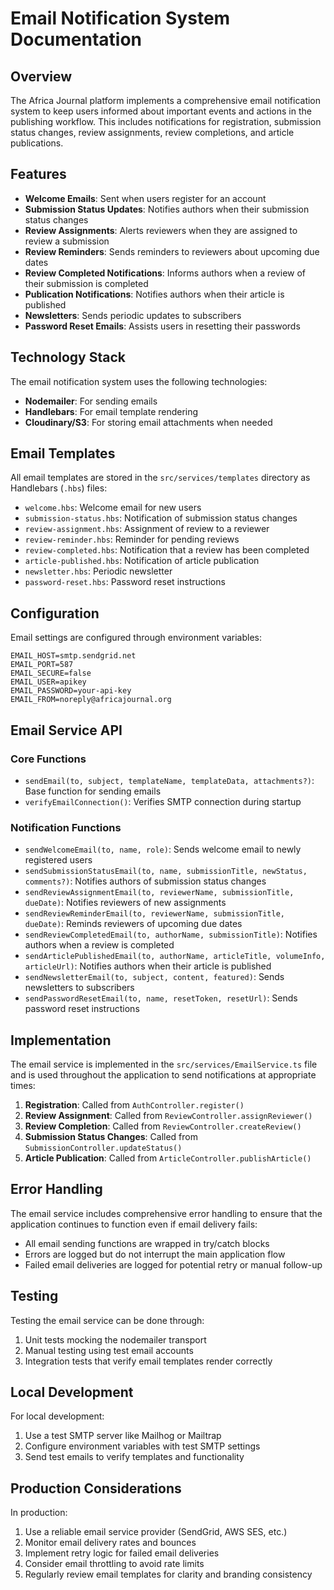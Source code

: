 # Email Notification System Documentation

## Overview

The Africa Journal platform implements a comprehensive email notification system to keep users informed about important events and actions in the publishing workflow. This includes notifications for registration, submission status changes, review assignments, review completions, and article publications.

## Features

- **Welcome Emails**: Sent when users register for an account
- **Submission Status Updates**: Notifies authors when their submission status changes
- **Review Assignments**: Alerts reviewers when they are assigned to review a submission
- **Review Reminders**: Sends reminders to reviewers about upcoming due dates
- **Review Completed Notifications**: Informs authors when a review of their submission is completed
- **Publication Notifications**: Notifies authors when their article is published
- **Newsletters**: Sends periodic updates to subscribers
- **Password Reset Emails**: Assists users in resetting their passwords

## Technology Stack

The email notification system uses the following technologies:

- **Nodemailer**: For sending emails
- **Handlebars**: For email template rendering
- **Cloudinary/S3**: For storing email attachments when needed

## Email Templates

All email templates are stored in the `src/services/templates` directory as Handlebars (`.hbs`) files:

- `welcome.hbs`: Welcome email for new users
- `submission-status.hbs`: Notification of submission status changes
- `review-assignment.hbs`: Assignment of review to a reviewer
- `review-reminder.hbs`: Reminder for pending reviews
- `review-completed.hbs`: Notification that a review has been completed
- `article-published.hbs`: Notification of article publication
- `newsletter.hbs`: Periodic newsletter
- `password-reset.hbs`: Password reset instructions

## Configuration

Email settings are configured through environment variables:

```env
EMAIL_HOST=smtp.sendgrid.net
EMAIL_PORT=587
EMAIL_SECURE=false
EMAIL_USER=apikey
EMAIL_PASSWORD=your-api-key
EMAIL_FROM=noreply@africajournal.org
```

## Email Service API

### Core Functions

- `sendEmail(to, subject, templateName, templateData, attachments?)`: Base function for sending emails
- `verifyEmailConnection()`: Verifies SMTP connection during startup

### Notification Functions

- `sendWelcomeEmail(to, name, role)`: Sends welcome email to newly registered users
- `sendSubmissionStatusEmail(to, name, submissionTitle, newStatus, comments?)`: Notifies authors of submission status changes
- `sendReviewAssignmentEmail(to, reviewerName, submissionTitle, dueDate)`: Notifies reviewers of new assignments
- `sendReviewReminderEmail(to, reviewerName, submissionTitle, dueDate)`: Reminds reviewers of upcoming due dates
- `sendReviewCompletedEmail(to, authorName, submissionTitle)`: Notifies authors when a review is completed
- `sendArticlePublishedEmail(to, authorName, articleTitle, volumeInfo, articleUrl)`: Notifies authors when their article is published
- `sendNewsletterEmail(to, subject, content, featured)`: Sends newsletters to subscribers
- `sendPasswordResetEmail(to, name, resetToken, resetUrl)`: Sends password reset instructions

## Implementation

The email service is implemented in the `src/services/EmailService.ts` file and is used throughout the application to send notifications at appropriate times:

1. **Registration**: Called from `AuthController.register()`
2. **Review Assignment**: Called from `ReviewController.assignReviewer()`
3. **Review Completion**: Called from `ReviewController.createReview()`
4. **Submission Status Changes**: Called from `SubmissionController.updateStatus()`
5. **Article Publication**: Called from `ArticleController.publishArticle()`

## Error Handling

The email service includes comprehensive error handling to ensure that the application continues to function even if email delivery fails:

- All email sending functions are wrapped in try/catch blocks
- Errors are logged but do not interrupt the main application flow
- Failed email deliveries are logged for potential retry or manual follow-up

## Testing

Testing the email service can be done through:

1. Unit tests mocking the nodemailer transport
2. Manual testing using test email accounts
3. Integration tests that verify email templates render correctly

## Local Development

For local development:

1. Use a test SMTP server like Mailhog or Mailtrap
2. Configure environment variables with test SMTP settings
3. Send test emails to verify templates and functionality

## Production Considerations

In production:

1. Use a reliable email service provider (SendGrid, AWS SES, etc.)
2. Monitor email delivery rates and bounces
3. Implement retry logic for failed email deliveries
4. Consider email throttling to avoid rate limits
5. Regularly review email templates for clarity and branding consistency
